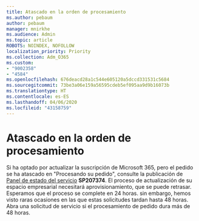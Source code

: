 ```yaml
---
title: Atascado en la orden de procesamiento
ms.author: pebaum
author: pebaum
manager: mnirkhe
ms.audience: Admin
ms.topic: article
ROBOTS: NOINDEX, NOFOLLOW
localization_priority: Priority
ms.collection: Adm_O365
ms.custom:
- "9002358"
- "4584"
ms.openlocfilehash: 676deacd28a1c544e605120a5dccd331531c5684
ms.sourcegitcommit: 73be3a06e159a56595cdeb5ef095aa9d9b16073b
ms.translationtype: HT
ms.contentlocale: es-ES
ms.lasthandoff: 04/06/2020
ms.locfileid: "43158759"
---
```

# <a name="stuck-on-processing-order"></a>Atascado en la orden de procesamiento

Si ha optado por actualizar la suscripción de Microsoft 365, pero el pedido se ha atascado en "Procesando su pedido", consulte la publicación de [Panel de estado del servicio](https://admin.microsoft.com/AdminPortal/Home?adminportal=1&msCV=%2BbOQtMNsz0ei8f5z.0.36#/servicehealth) **SP207374**. El proceso de actualización de su espacio empresarial necesitará aprovisionamiento, que se puede retrasar. Esperamos que el proceso se complete en 24 horas. sin embargo, hemos visto raras ocasiones en las que estas solicitudes tardan hasta 48 horas. Abra una solicitud de servicio si el procesamiento de pedido dura más de 48 horas.
